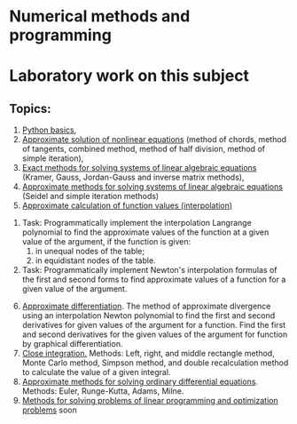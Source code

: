 # Numerical methods and programming
# Laboratory work on this subject

## Topics:
1. [Python basics](https://github.com/Sviatoslav1886/Numerical_methods_and_programming/blob/main/python_basic.ipynb),
2. [Approximate solution of nonlinear equations](https://github.com/Sviatoslav1886/Numerical_methods_and_programming/blob/main/approximate_solution_of_nonlinear_equations.ipynb) (method of chords, method of tangents, combined method, method of half division, method of simple iteration),
3. [Exact methods for solving systems of linear algebraic equations](https://github.com/Sviatoslav1886/Numerical_methods_and_programming/blob/main/solving_systems_of_linear_algebraic.ipynb) (Kramer, Gauss, Jordan-Gauss and inverse matrix methods),
4. [Approximate methods for solving systems of linear algebraic equations](https://github.com/Sviatoslav1886/Numerical_methods_and_programming/blob/main/approximate_methods_for_solving_systems_of_linear_algebraic_equations.ipynb) (Seidel and simple iteration methods)
5. [Approximate calculation of function values (interpolation)](https://github.com/Sviatoslav1886/Numerical_methods_and_programming/blob/main/interpolation.ipynb)
1) Task: Programmatically implement the interpolation Langrange polynomial to find the approximate values of the function at a given value of the argument, if the function is given: 
   1) in unequal nodes of the table; 
   2) in equidistant nodes of the table. 
2) Task: Programmatically implement Newton's interpolation formulas of the first and second forms to find approximate values of a function for a given value of the argument.

6. [Approximate differentiation](https://github.com/Sviatoslav1886/Numerical_methods_and_programming/blob/main/approximate_differentiation.ipynb). The method of approximate divergence using an interpolation Newton polynomial to find the first and second derivatives for given values of the argument for a function. Find the first and second derivatives for the given values of the argument for function by graphical differentiation.
7. [Close integration.](https://github.com/Sviatoslav1886/Numerical_methods_and_programming/blob/main/close_integration.ipynb) Methods: Left, right, and middle rectangle method, Monte Carlo method, Simpson method, and double recalculation method to calculate the value of a given integral.
8. [Approximate methods for solving ordinary differential equations](https://github.com/Sviatoslav1886/Numerical_methods_and_programming/blob/main/approximate_methods_solving_differential_equations.ipynb). Methods: Euler, Runge-Kutta, Adams, Milne. 
9. [Methods for solving problems of linear programming and optimization problems]() soon
